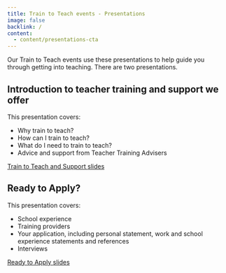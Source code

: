 ```yaml
---
title: Train to Teach events - Presentations
image: false
backlink: /
content:
  - content/presentations-cta
---
```


Our Train to Teach events use these presentations to help guide you through 
getting into teaching. There are two presentations.

## Introduction to teacher training and support we offer

This presentation covers:

- Why train to teach?
- How can I train to teach?
- What do I need to train to teach?
- Advice and support from Teacher Training Advisers

<a href="/assets/documents/train-to-teach-and-support.pdf" class="call-to-action-button">
    Train to Teach and Support <span>slides</span>
</a>

## Ready to Apply?

This presentation covers:

- School experience
- Training providers
- Your application, including personal statement, work and school experience statements and references
- Interviews

<a href="/assets/documents/ready-to-apply.pdf" class="call-to-action-button">
    Ready to Apply <span>slides</span>
</a>

